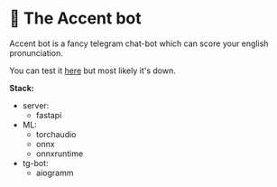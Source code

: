 # 🤖 The Accent bot
Accent bot is a fancy telegram chat-bot which can score your english pronunciation.

You can test it [here](t.me/en_accent_bot) but most likely it's down.

**Stack:**
- server:
  - fastapi
- ML:
  - torchaudio
  - onnx
  - onnxruntime
- tg-bot:
  - aiogramm
